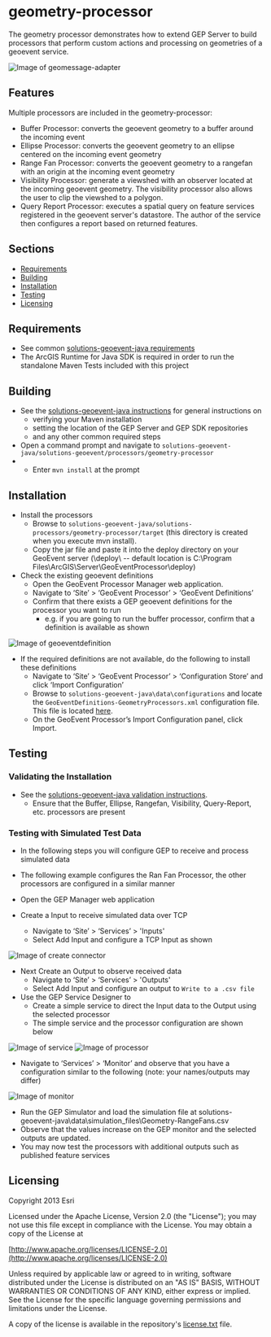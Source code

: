 # geometry-processor

The geometry processor demonstrates how to extend GEP Server to build processors that perform custom actions and processing on geometries of a geoevent service.  

![Image of geomessage-adapter](Buffer.PNG)

## Features 

Multiple processors are included in the geometry-processor:

* Buffer Processor: converts the geoevent geometry to a buffer around the incoming event
* Ellipse Processor: converts the geoevent geometry to an ellipse centered on the incoming event geometry
* Range Fan Processor: converts the geoevent geometry to a rangefan with an origin at the incoming event geometry
* Visibility Processor: generate a viewshed with an observer located at the incoming geoevent geometry.  The visibility processor also allows the user to clip the viewshed to a polygon.
* Query Report Processor: executes a spatial query on feature services registered in the geoevent server's datastore.  The author of the service then configures a report based on returned features.

## Sections

* [Requirements](#requirements)
* [Building](#building)
* [Installation](#installation)
* [Testing](#testing)
* [Licensing](#licensing)

## Requirements

* See common [solutions-geoevent-java requirements](../../../README.md#requirements)
* The ArcGIS Runtime for Java SDK is required in order to run the standalone Maven Tests included with this project

## Building 

* See the [solutions-geoevent-java instructions](../../../README.md#instructions) for general instructions on 
    * verifying your Maven installation
    * setting the location of the GEP Server and GEP SDK repositories
    * and any other common required steps
 * Open a command prompt and navigate to `solutions-geoevent-java/solutions-geoevent/processors/geometry-processor`
 * * Enter `mvn install` at the prompt

## Installation

* Install the processors
    * Browse to `solutions-geoevent-java/solutions-processors/geometry-processor/target` (this directory is created when you execute mvn install).
    * Copy the jar file and paste it into the deploy directory on your GeoEvent server (<GEP install location>\deploy\ -- default location is C:\Program Files\ArcGIS\Server\GeoEventProcessor\deploy)
* Check the existing geoevent definitions
    *  Open the GeoEvent Processor Manager web application.
    *  Navigate to ‘Site’ > ‘GeoEvent Processor’ > ‘GeoEvent Definitions’ 
    *  Confirm that there exists a GEP geoevent definitions for the processor you want to run
        *  e.g. if you are going to run the buffer processor, confirm that a definition is available as shown

![Image of geoeventdefinition](doc/geoeventdefinition.png)

* If the required definitions are not available, do the following to install these definitions
    *  Navigate to ‘Site’ > ‘GeoEvent Processor’ > ‘Configuration Store’ and click ‘Import Configuration’
    *  Browse to `solutions-geoevent-java\data\configurations` and locate the `GeoEventDefinitions-GeometryProcessors.xml` configuration file. This file is located [here](../../../data/configurations/GeoEventDefinitions-GeometryProcessors.xml).
    *  On the GeoEvent Processor’s Import Configuration panel, click Import.

## Testing

### Validating the Installation
 
* See the [solutions-geoevent-java validation instructions](../../../README.md#validating-install).
    * Ensure that the Buffer, Ellipse, Rangefan, Visibility, Query-Report, etc. processors are present

### Testing with Simulated Test Data

* In the following steps you will configure GEP to receive and process simulated  data
* The following example configures the Ran Fan Processor, the other processors are configured in a similar manner

* Open the GEP Manager web application
* Create a Input to receive simulated data over TCP 
    * Navigate to ‘Site’ > ‘Services’ > 'Inputs'
    * Select Add Input and configure a TCP Input as shown

![Image of create connector](doc/geometry-range-fan-input.png)

* Next Create an Output to observe received data
    * Navigate to ‘Site’ > ‘Services’ > 'Outputs'
    * Select Add Input and configure an output to `Write to a .csv file`
* Use the GEP Service Designer to
    * Create a simple service to direct the Input data to the Output using the selected processor
    * The simple service and the processor configuration are shown below

![Image of service](doc/geometry-simple-service.png)
![Image of processor](doc/geometry-range-fan-service-design.png)

* Navigate to ‘Services’ > ‘Monitor’ and observe that you have a configuration similar to the following (note: your names/outputs may differ)

![Image of monitor](doc/monitor.png)

* Run the GEP Simulator and load the simulation file at solutions-geoevent-java\data\simulation_files\Geometry-RangeFans.csv
* Observe that the values increase on the GEP monitor and the selected outputs are updated. 
* You may now test the processors with additional outputs such as published feature services

## Licensing

Copyright 2013 Esri

Licensed under the Apache License, Version 2.0 (the "License");
you may not use this file except in compliance with the License.
You may obtain a copy of the License at

   [http://www.apache.org/licenses/LICENSE-2.0](http://www.apache.org/licenses/LICENSE-2.0)

Unless required by applicable law or agreed to in writing, software
distributed under the License is distributed on an "AS IS" BASIS,
WITHOUT WARRANTIES OR CONDITIONS OF ANY KIND, either express or implied.
See the License for the specific language governing permissions and
limitations under the License.

A copy of the license is available in the repository's
[license.txt](../../../license.txt) file.
